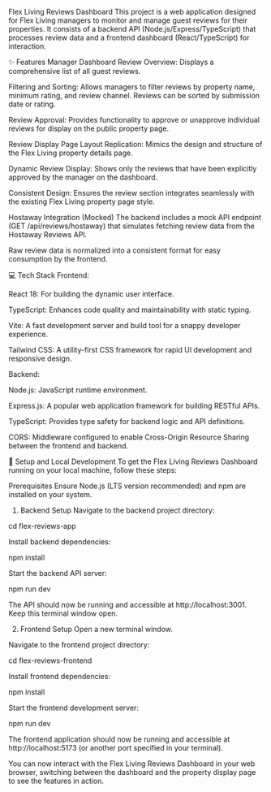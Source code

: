 Flex Living Reviews Dashboard
This project is a web application designed for Flex Living managers to monitor and manage guest reviews for their properties. It consists of a backend API (Node.js/Express/TypeScript) that processes review data and a frontend dashboard (React/TypeScript) for interaction.

✨ Features
Manager Dashboard
Review Overview: Displays a comprehensive list of all guest reviews.

Filtering and Sorting: Allows managers to filter reviews by property name, minimum rating, and review channel. Reviews can be sorted by submission date or rating.

Review Approval: Provides functionality to approve or unapprove individual reviews for display on the public property page.

Review Display Page
Layout Replication: Mimics the design and structure of the Flex Living property details page.

Dynamic Review Display: Shows only the reviews that have been explicitly approved by the manager on the dashboard.

Consistent Design: Ensures the review section integrates seamlessly with the existing Flex Living property page style.

Hostaway Integration (Mocked)
The backend includes a mock API endpoint (GET /api/reviews/hostaway) that simulates fetching review data from the Hostaway Reviews API.

Raw review data is normalized into a consistent format for easy consumption by the frontend.

💻 Tech Stack
Frontend:

React 18: For building the dynamic user interface.

TypeScript: Enhances code quality and maintainability with static typing.

Vite: A fast development server and build tool for a snappy developer experience.

Tailwind CSS: A utility-first CSS framework for rapid UI development and responsive design.

Backend:

Node.js: JavaScript runtime environment.

Express.js: A popular web application framework for building RESTful APIs.

TypeScript: Provides type safety for backend logic and API definitions.

CORS: Middleware configured to enable Cross-Origin Resource Sharing between the frontend and backend.

🚀 Setup and Local Development
To get the Flex Living Reviews Dashboard running on your local machine, follow these steps:

Prerequisites
Ensure Node.js (LTS version recommended) and npm are installed on your system.

1. Backend Setup
   Navigate to the backend project directory:

cd flex-reviews-app

Install backend dependencies:

npm install

Start the backend API server:

npm run dev

The API should now be running and accessible at http://localhost:3001. Keep this terminal window open.

2. Frontend Setup
   Open a new terminal window.

Navigate to the frontend project directory:

cd flex-reviews-frontend

Install frontend dependencies:

npm install

Start the frontend development server:

npm run dev

The frontend application should now be running and accessible at http://localhost:5173 (or another port specified in your terminal).

You can now interact with the Flex Living Reviews Dashboard in your web browser, switching between the dashboard and the property display page to see the features in action.

